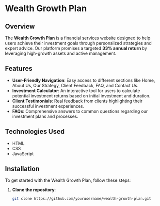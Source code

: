 # Wealth Growth Plan

## Overview

The **Wealth Growth Plan** is a financial services website designed to help users achieve their investment goals through personalized strategies and expert advice. Our platform promises a targeted **33% annual return** by leveraging high-growth assets and active management.

## Features

- **User-Friendly Navigation**: Easy access to different sections like Home, About Us, Our Strategy, Client Feedback, FAQ, and Contact Us.
- **Investment Calculator**: An interactive tool for users to calculate potential investment returns based on initial investment and duration.
- **Client Testimonials**: Real feedback from clients highlighting their successful investment experiences.
- **FAQs**: Comprehensive answers to common questions regarding our investment plans and processes.

## Technologies Used

- HTML
- CSS
- JavaScript

## Installation

To get started with the Wealth Growth Plan, follow these steps:

1. **Clone the repository**:
   ```bash
   git clone https://github.com/yourusername/wealth-growth-plan.git
